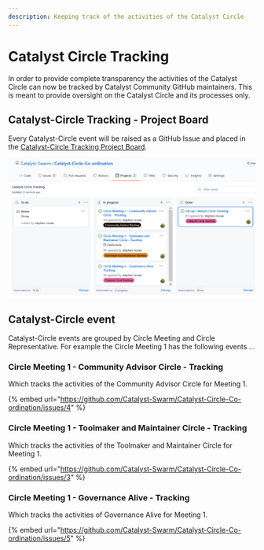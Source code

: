 ```yaml
---
description: Keeping track of the activities of the Catalyst Circle
---
```


# Catalyst Circle Tracking

In order to provide complete transparency the activities of the Catalyst Circle can now be tracked by Catalyst Community GitHub maintainers. This is meant to provide oversight on the Catalyst Circle and its processes only.

## Catalyst-Circle Tracking - Project Board

Every Catalyst-Circle event will be raised as a GitHub Issue and placed in the [Catalyst-Circle Tracking Project Board](https://github.com/Catalyst-Swarm/Catalyst-Circle-Co-ordination/projects/2).

![Catalyst-Circle Tracking - Project Board](.gitbook/assets/2021-07-18-3-.png)

## Catalyst-Circle event 

Catalyst-Circle events are grouped by Circle Meeting and Circle Representative. For example the Circle Meeting 1 has the following events ...

### Circle Meeting 1 - Community Advisor Circle - Tracking

Which tracks the activities of the Community Advisor Circle for Meeting 1.

{% embed url="https://github.com/Catalyst-Swarm/Catalyst-Circle-Co-ordination/issues/4" %}

### Circle Meeting 1 - Toolmaker and Maintainer Circle - Tracking

Which tracks the activities of the Toolmaker and Maintainer Circle for Meeting 1.

{% embed url="https://github.com/Catalyst-Swarm/Catalyst-Circle-Co-ordination/issues/3" %}

### Circle Meeting 1 - Governance Alive - Tracking

Which tracks the activities of Governance Alive for Meeting 1.

{% embed url="https://github.com/Catalyst-Swarm/Catalyst-Circle-Co-ordination/issues/5" %}











